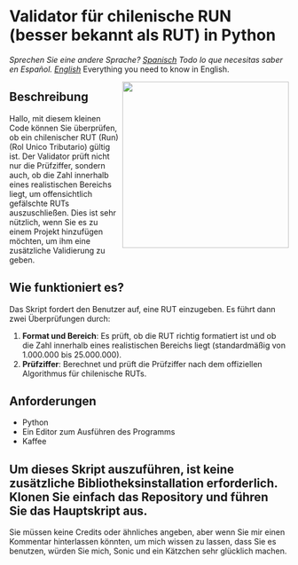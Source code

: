# Validator für chilenische RUN (besser bekannt als RUT) in Python
*Sprechen Sie eine andere Sprache?
[Spanisch](README.md) Todo lo que necesitas saber en Español. 
[English](README_EN.md)* Everything you need to know in English. 


<img align="right" src="https://media.giphy.com/media/ehOmuAGboX837Dx9LR/giphy.gif" width="300"/>

## Beschreibung
Hallo, mit diesem kleinen Code können Sie überprüfen, ob ein chilenischer RUT (Run) (Rol Unico Tributario) gültig ist. 
Der Validator prüft nicht nur die Prüfziffer, sondern auch, ob die Zahl innerhalb eines realistischen Bereichs liegt, um offensichtlich gefälschte RUTs auszuschließen.
Dies ist sehr nützlich, wenn Sie es zu einem Projekt hinzufügen möchten, um ihm eine zusätzliche Validierung zu geben. 

## Wie funktioniert es?
Das Skript fordert den Benutzer auf, eine RUT einzugeben. Es führt dann zwei Überprüfungen durch:
1. **Format und Bereich**: Es prüft, ob die RUT richtig formatiert ist und ob die Zahl innerhalb eines realistischen Bereichs liegt (standardmäßig von 1.000.000 bis 25.000.000).
2. **Prüfziffer**: Berechnet und prüft die Prüfziffer nach dem offiziellen Algorithmus für chilenische RUTs.

## Anforderungen
- Python
- Ein Editor zum Ausführen des Programms
- Kaffee

## Um dieses Skript auszuführen, ist keine zusätzliche Bibliotheksinstallation erforderlich. Klonen Sie einfach das Repository und führen Sie das Hauptskript aus. 
Sie müssen keine Credits oder ähnliches angeben, aber wenn Sie mir einen Kommentar hinterlassen könnten, um mich wissen zu lassen, dass Sie es benutzen, würden Sie mich, Sonic und ein Kätzchen sehr glücklich machen.
